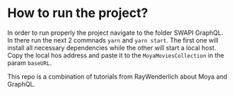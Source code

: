 # How to run the project?

In order to run properly the project navigate to the folder SWAPI GraphQL.<br>
In there run the next 2 commnads `yarn` and `yarn start`. The first one will install all necessary dependencies while the other will start a local host. <br>
Copy the local hos address and paste it to the `MoyaMoviesCollection` in the param `baseURL`.<br>

This repo is a combination of tutorials from RayWenderlich about Moya and GraphQL.
